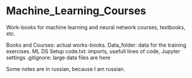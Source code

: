 # Machine_Learning_Courses
Work-books for machine learning and neural network courses, textbooks, etc.


Books and Courses:    actual works-books.
Data_folder:          data for the training exercises.
ML DS Setup code.txt: imports, usefull lines of code, Jupyter settings
.gitignore:           large data files are here


Some notes are in russian, because I am russian.
